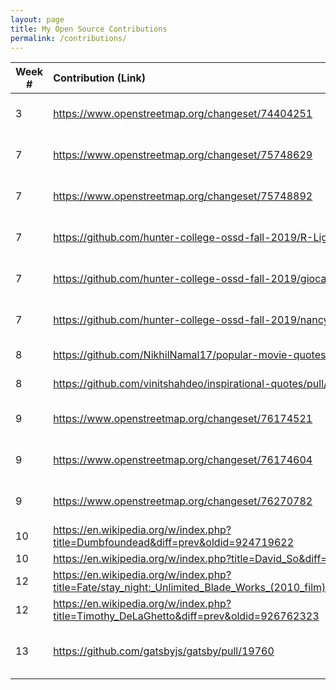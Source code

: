 ```yaml
---
layout: page
title: My Open Source Contributions
permalink: /contributions/
---
```


<!--
Type of the contribution should be "Wikipedia edit", "OpenStreet Map feature", "Project Documentation", "Project Code", "Blog Edit", etc.

The description should include a brief summary of what you did.

Replace the first row below with your contribution.

-->


| Week #       | Contribution (Link)  | Type  | Description |
|---|:---|:---|:---|
|  3  |  <https://www.openstreetmap.org/changeset/74404251>  |  Open Street Map Feature   |  Added buildings  |
|  7  |  <https://www.openstreetmap.org/changeset/75748629>  |   Open Street Map Feature  |  Added convenience stores |
|  7  |  <https://www.openstreetmap.org/changeset/75748892>  |   Open Street Map Feature  |  Added fast food chain |
|  7  |  <https://github.com/hunter-college-ossd-fall-2019/R-Ligier-weekly/pull/4>  |  Blog Edit |  Fixed Grammatical Error |
|  7  |  <https://github.com/hunter-college-ossd-fall-2019/giocare-weekly/pull/4>  |  Blog Edit |  Fixed Grammatical Error |
|  7  |  <https://github.com/hunter-college-ossd-fall-2019/nancydocode-weekly/pull/3>  |  Blog Edit |  Fixed Grammatical Error |
|  8  |  <https://github.com/NikhilNamal17/popular-movie-quotes/pull/332>  |  Movie Quote  |  HacktoberFest |
|  8  |  <https://github.com/vinitshahdeo/inspirational-quotes/pull/483>  |  Inspirational Quote |  HacktoberFest |
|  9  |  <https://www.openstreetmap.org/changeset/76174521>  |   Open Street Map Feature  |  Added fast food chain |
|  9  |  <https://www.openstreetmap.org/changeset/76174604>  |   Open Street Map Feature  |  Update pharmacy address |
|  9  |  <https://www.openstreetmap.org/changeset/76270782>  |   Open Street Map Feature  |  Add gym |
|  10 |  <https://en.wikipedia.org/w/index.php?title=Dumbfoundead&diff=prev&oldid=924719622>  |  Wikipedia  |  Add album |
|  10 |  <https://en.wikipedia.org/w/index.php?title=David_So&diff=prev&oldid=925370651>  |  Wikipedia  |  Add hyperlink |
|  12 |  <https://en.wikipedia.org/w/index.php?title=Fate/stay_night:_Unlimited_Blade_Works_(2010_film)&diff=prev&oldid=926760033>  |  Wikipedia  |  Add hyperlink |
|  12 |  <https://en.wikipedia.org/w/index.php?title=Timothy_DeLaGhetto&diff=prev&oldid=926762323>  |  Wikipedia  |  Change album release date |
|  13 |  <https://github.com/gatsbyjs/gatsby/pull/19760>  |  Gatsby Starter Template  |  Created and added a website template |